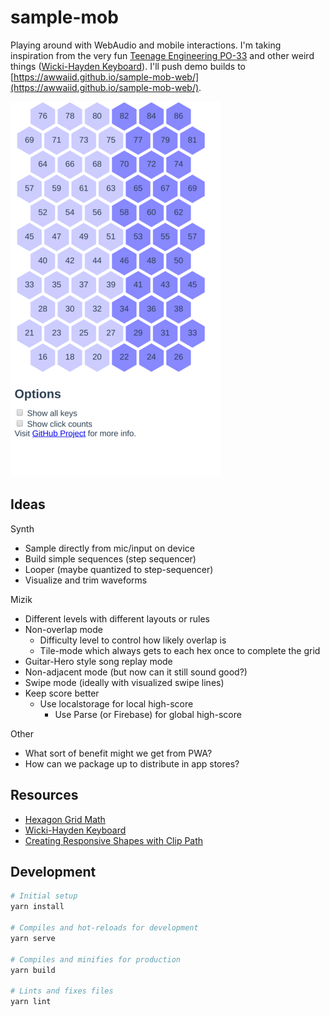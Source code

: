# sample-mob

Playing around with WebAudio and mobile interactions. I'm taking inspiration from the very fun [Teenage Engineering PO-33](https://teenage.engineering/store/po-33) and other weird things ([Wicki-Hayden Keyboard](https://en.m.wikipedia.org/wiki/Wicki-Hayden_note_layout)). I'll push demo builds to [https://awwaiid.github.io/sample-mob-web/](https://awwaiid.github.io/sample-mob-web/).

![Screenshot](public/screenshot.png?raw=true "Screenshot")

## Ideas

Synth
* Sample directly from mic/input on device
* Build simple sequences (step sequencer)
* Looper (maybe quantized to step-sequencer)
* Visualize and trim waveforms

Mizik
* Different levels with different layouts or rules
* Non-overlap mode
  * Difficulty level to control how likely overlap is
  * Tile-mode which always gets to each hex once to complete the grid
* Guitar-Hero style song replay mode
* Non-adjacent mode (but now can it still sound good?)
* Swipe mode (ideally with visualized swipe lines)
* Keep score better
  * Use localstorage for local high-score
	* Use Parse (or Firebase) for global high-score

Other
* What sort of benefit might we get from PWA?
* How can we package up to distribute in app stores?

## Resources

* [Hexagon Grid Math](https://www.redblobgames.com/grids/hexagons/)
* [Wicki-Hayden Keyboard](https://en.m.wikipedia.org/wiki/Wicki-Hayden_note_layout)
* [Creating Responsive Shapes with Clip Path](https://www.smashingmagazine.com/2015/05/creating-responsive-shapes-with-clip-path/)

## Development
```bash
# Initial setup
yarn install

# Compiles and hot-reloads for development
yarn serve

# Compiles and minifies for production
yarn build

# Lints and fixes files
yarn lint
```

